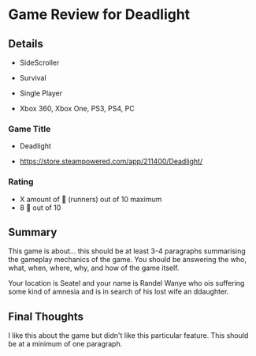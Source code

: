 # Game Review for Deadlight

## Details

- SideScroller

- Survival

- Single Player

- Xbox 360, Xbox One, PS3, PS4, PC

### Game Title

- Deadlight

- https://store.steampowered.com/app/211400/Deadlight/

### Rating
- X amount of :runner: (runners) out of 10 maximum
- 8 :runner: out of 10

## Summary
This game is about... this should be at least 3-4 paragraphs summarising the gameplay mechanics of the game. You should be answering the who, what, when, where, why, and how of the game itself.

Your location is Seatel and your name is Randel Wanye who ois suffering some kind of amnesia and is in search of his lost wife an ddaughter. 

## Final Thoughts
I like this about the game but didn't like this particular feature. This should be at a minimum of one paragraph.
